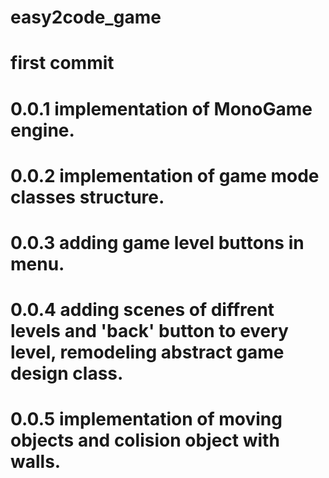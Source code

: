 # easy2code_game
# first commit

# 0.0.1 implementation of MonoGame engine.
# 0.0.2 implementation of game mode classes structure.
# 0.0.3 adding game level buttons in menu.
# 0.0.4 adding scenes of diffrent levels and 'back' button to every level, remodeling abstract game design class.
# 0.0.5 implementation of moving objects and colision object with walls.